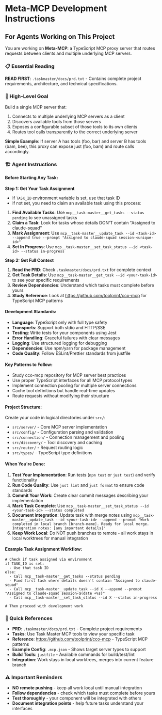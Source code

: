 # Meta-MCP Development Instructions

## For Agents Working on This Project

You are working on **Meta-MCP**: a TypeScript MCP proxy server that routes requests between clients and multiple underlying MCP servers.

### 📋 Essential Reading
**READ FIRST**: `.taskmaster/docs/prd.txt` - Contains complete project requirements, architecture, and technical specifications.

### 🎯 High-Level Goal
Build a single MCP server that:
1. Connects to multiple underlying MCP servers as a client
2. Discovers available tools from those servers
3. Exposes a configurable subset of those tools to its own clients
4. Routes tool calls transparently to the correct underlying server

**Simple Example**: If server A has tools (foo, bar) and server B has tools (bam, bee), this proxy can expose just (foo, bam) and route calls accordingly.

### 🏗️ Agent Instructions

#### Before Starting Any Task:

**Step 1: Get Your Task Assignment**
- If `TASK_ID` environment variable is set, use that task ID
- If not set, you need to claim an available task using this process:

1. **Find Available Tasks**: Use `mcp__task-master__get_tasks --status pending` to see unassigned tasks
2. **Claim a Task**: Look for tasks whose details DON'T contain "Assigned to claude-squad" 
3. **Mark Assignment**: Use `mcp__task-master__update_task --id <task-id> --append true --prompt "Assigned to claude-squad session-<unique-id>"`
4. **Set In Progress**: Use `mcp__task-master__set_task_status --id <task-id> --status in-progress`

**Step 2: Get Full Context**
1. **Read the PRD**: Check `.taskmaster/docs/prd.txt` for complete context
2. **Get Task Details**: Use `mcp__task-master__get_task --id <your-task-id>` to see your specific requirements
3. **Review Dependencies**: Understand which tasks must complete before yours
4. **Study Reference**: Look at https://github.com/toolprint/cco-mcp for TypeScript MCP patterns

#### Development Standards:
- **Language**: TypeScript only with full type safety
- **Transports**: Support both stdio and HTTP/SSE
- **Testing**: Write tests for your components using Jest
- **Error Handling**: Graceful failures with clear messages
- **Logging**: Use structured logging for debugging
- **Dependencies**: Use npm/yarn for package management
- **Code Quality**: Follow ESLint/Prettier standards from justfile

#### Key Patterns to Follow:
- Study cco-mcp repository for MCP server best practices
- Use proper TypeScript interfaces for all MCP protocol types
- Implement connection pooling for multiple server connections
- Cache tool definitions but handle real-time updates
- Route requests without modifying their structure

#### Project Structure:
Create your code in logical directories under `src/`:
- `src/server/` - Core MCP server implementation
- `src/config/` - Configuration parsing and validation  
- `src/connection/` - Connection management and pooling
- `src/discovery/` - Tool discovery and caching
- `src/router/` - Request routing logic
- `src/types/` - TypeScript type definitions


#### When You're Done:
1. **Test Your Implementation**: Run tests (`npm test` or `just test`) and verify functionality
2. **Run Code Quality**: Use `just lint` and `just format` to ensure code standards
3. **Commit Your Work**: Create clear commit messages describing your implementation
4. **Mark Task Complete**: Use `mcp__task-master__set_task_status --id <your-task-id> --status completed`
5. **Document Integration**: Update task with merge notes using `mcp__task-master__update_task --id <your-task-id> --append --prompt "Work completed in local branch [branch-name]. Ready for local merge. Integration notes: [any important details]"`
6. **Keep Work Local**: Do NOT push branches to remote - all work stays in local worktrees for manual integration

#### Example Task Assignment Workflow:
```
# Check if task assigned via environment
if TASK_ID is set:
  - Use that task ID
else:
  - Call mcp__task-master__get_tasks --status pending
  - Find first task where details doesn't contain "Assigned to claude-squad"
  - Call mcp__task-master__update_task --id X --append --prompt "Assigned to claude-squad session-$(date +%s)"
  - Call mcp__task-master__set_task_status --id X --status in-progress
  
# Then proceed with development work
```

### 🔗 Quick References
- **PRD**: `.taskmaster/docs/prd.txt` - Complete project requirements
- **Tasks**: Use Task Master MCP tools to view your specific task
- **Reference**: https://github.com/toolprint/cco-mcp - TypeScript MCP patterns
- **Example Config**: `.mcp.json` - Shows target server types to support
- **Build Tools**: `justfile` - Available commands for build/test/lint
- **Integration**: Work stays in local worktrees, merges into current feature branch

### ⚠️ Important Reminders
- **NO remote pushing** - keep all work local until manual integration
- **Follow dependencies** - check which tasks must complete before yours
- **Test thoroughly** - your component will be integrated with others
- **Document integration points** - help future tasks understand your interfaces